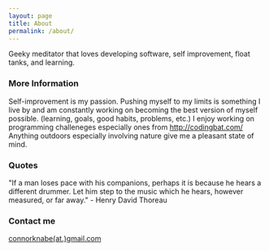 ```yaml
---
layout: page
title: About
permalink: /about/
---
```


Geeky meditator that loves developing software, self improvement, float tanks, and learning.

### More Information

Self-improvement is my passion. Pushing myself to my limits is something I live by and am constantly working on becoming the best version of myself possible. (learning, goals, good habits, problems, etc.) I enjoy working on programming challeneges especially ones from http://codingbat.com/ Anything outdoors especially involving nature give me a pleasant state of mind.

### Quotes

"If a man loses pace with his companions, perhaps it is because he hears a different drummer. Let him step to the music which he hears, however measured, or far away." - Henry David Thoreau

### Contact me

[connorknabe(at.)gmail.com](mailto:email@domain.com)
